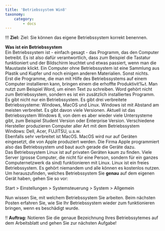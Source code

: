 ```yaml
---
title: 'Betriebssystem Win8'
taxonomy:
    category:
        - docs
---
```


!!! **Ziel:** Ziel: Sie können das eigene Betriebssystem korrekt benennen.

**Was ist ein Betriebssystem**<br>
Ein Betriebssystem ist - einfach gesagt - das Programm, das den Computer betreibt. Es ist also dafür verantwortlich, dass zum Beispiel die Tastatur funktioniert und der Bildschirm leuchtet und etwas passiert, wenn man die Maustaste klickt. Ein Computer ohne Betriebssystem ist eine Sammlung aus Plastik und Kupfer und noch einigen anderen Materialien. Sonst nichts.<br>
Erst die Programme, die man mit Hilfe des Betriebssystems auf einem Computer installieren kann, bringen einem die erhoffte Produktivit‰t. Man nutzt zum Beispiel Word, um einen Text zu schreiben. Word gehört nicht zum Betriebssystem, sondern es ist ein zusätzlich installiertes Programm.
Es gibt nicht nur ein Betriebssystem. Es gibt drei verbreitete Betriebssysteme: Windows, MacOS und Linux. Windows ist mit Abstand am meisten verbreitet. Es gibt davon viele Versionen. Aktuell ist das Betriebssystem Windows 8, von dem es aber wieder viele Untersysteme gibt, zum Beispiel Student Version oder Enterprise Version. Verschiedene Hersteller produzieren Computer aller Art mit dem Betriebssystem Windows: Dell, Acer, FUJITSU, u.s.w.<br>
Ebenfalls sehr verbreitet ist MacOS. MacOS wird nur auf Geräten eingesetzt, die von Apple produziert werden. Die Firma Apple programmiert also das Betriebssystem und baut auch gerade die Geräte dazu.<br>
Das Betriebssystem Linux ist auf privaten Geräten kaum zu finden. Viele Server (grosse Computer, die nicht für eine Person, sondern für ein ganzes Computernetzwerk da sind) funktionieren mit Linux. Linux ist ein freies Betriebssystem. Es gehört niemandem und alle können es kostenlos nutzen.
Um herauszufinden, welches Betriebssystem Sie **genau** auf dem eigenen Gerät haben, gehen Sie so vor:<br>

Start > Einstellungen > Systemsteuerung > System > Allgemein<br>

Nun wissen Sie, mit welchem Betriebssystem Sie arbeiten. Beim nächsten Posten erfahren Sie, wie Sie Ihr Betriebssystem wieder zum funktionieren bringen, wenn es beschädigt wurde.

!! **Auftrag:** Notieren Sie die genaue Bezeichnung Ihres Betriebssytemes auf dem Arbeitsblatt und gehen Sie zur nächsten Aufgabe!




